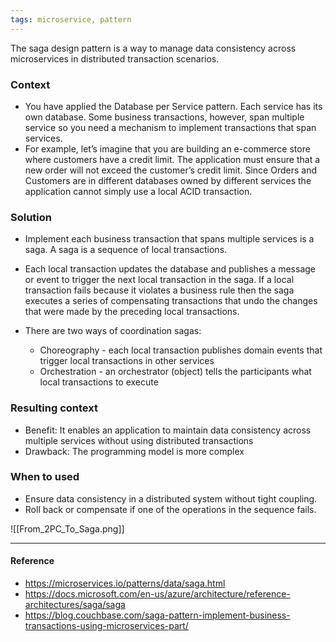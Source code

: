 ```yaml
---
tags: microservice, pattern
---
```


The saga design pattern is a way to manage data consistency across microservices
in distributed transaction scenarios.

### Context

- You have applied the Database per Service pattern. Each service has its own
  database. Some business transactions, however, span multiple service so you
  need a mechanism to implement transactions that span services.
- For example, let’s imagine that you are building an e-commerce store where
  customers have a credit limit. The application must ensure that a new order
  will not exceed the customer’s credit limit. Since Orders and Customers are in
  different databases owned by different services the application cannot simply
  use a local ACID transaction.

### Solution

- Implement each business transaction that spans multiple services is a saga. A
  saga is a sequence of local transactions.
- Each local transaction updates the database and publishes a message or event
  to trigger the next local transaction in the saga. If a local transaction
  fails because it violates a business rule then the saga executes a series of
  compensating transactions that undo the changes that were made by the
  preceding local transactions.

- There are two ways of coordination sagas:
  - Choreography - each local transaction publishes domain events that trigger
    local transactions in other services
  - Orchestration - an orchestrator (object) tells the participants what local
    transactions to execute

### Resulting context

- Benefit: It enables an application to maintain data consistency across
  multiple services without using distributed transactions
- Drawback: The programming model is more complex

### When to used

- Ensure data consistency in a distributed system without tight coupling.
- Roll back or compensate if one of the operations in the sequence fails.

![[From_2PC_To_Saga.png]]

---

#### Reference

- https://microservices.io/patterns/data/saga.html
- https://docs.microsoft.com/en-us/azure/architecture/reference-architectures/saga/saga
- https://blog.couchbase.com/saga-pattern-implement-business-transactions-using-microservices-part/
